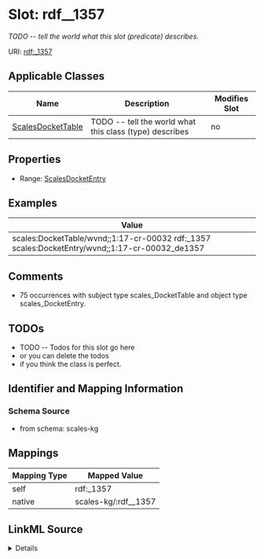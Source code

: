 

# Slot: rdf__1357


_TODO -- tell the world what this slot (predicate) describes._





URI: [rdf:_1357](http://www.w3.org/1999/02/22-rdf-syntax-ns#_1357)



<!-- no inheritance hierarchy -->





## Applicable Classes

| Name | Description | Modifies Slot |
| --- | --- | --- |
| [ScalesDocketTable](../classes/ScalesDocketTable.md) | TODO -- tell the world what this class (type) describes |  no  |







## Properties

* Range: [ScalesDocketEntry](../classes/ScalesDocketEntry.md)






## Examples

| Value |
| --- |
| scales:DocketTable/wvnd;;1:17-cr-00032 rdf:_1357 scales:DocketEntry/wvnd;;1:17-cr-00032_de1357 |

## Comments

* 75 occurrences with subject type scales_DocketTable and object type scales_DocketEntry.

## TODOs

* TODO -- Todos for this slot go here
* or you can delete the todos
* if you think the class is perfect.

## Identifier and Mapping Information







### Schema Source


* from schema: scales-kg




## Mappings

| Mapping Type | Mapped Value |
| ---  | ---  |
| self | rdf:_1357 |
| native | scales-kg/:rdf__1357 |




## LinkML Source

<details>
```yaml
name: rdf__1357
description: TODO -- tell the world what this slot (predicate) describes.
todos:
- TODO -- Todos for this slot go here
- or you can delete the todos
- if you think the class is perfect.
comments:
- 75 occurrences with subject type scales_DocketTable and object type scales_DocketEntry.
examples:
- value: scales:DocketTable/wvnd;;1:17-cr-00032 rdf:_1357 scales:DocketEntry/wvnd;;1:17-cr-00032_de1357
from_schema: scales-kg
rank: 1000
slot_uri: rdf:_1357
alias: rdf__1357
domain_of:
- scales_DocketTable
range: scales_DocketEntry

```
</details>